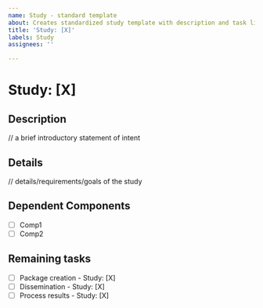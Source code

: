 ```yaml
---
name: Study - standard template
about: Creates standardized study template with description and task lists TODOs
title: 'Study: [X]'
labels: Study
assignees: ''

---
```


# Study: [X]

## Description 
// a brief introductory statement of intent

## Details
// details/requirements/goals of the study 

## Dependent Components 
- [ ] Comp1
- [ ] Comp2

## Remaining tasks
- [ ] Package creation - Study: [X] 
- [ ] Dissemination - Study: [X] 
- [ ] Process results - Study: [X]
